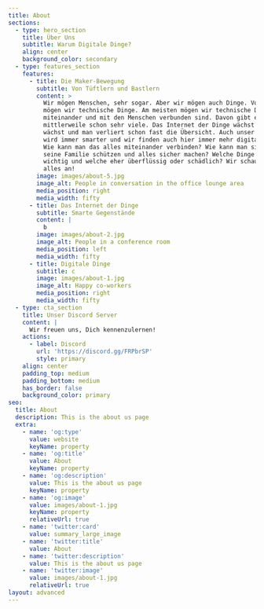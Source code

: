 ```yaml
---
title: About
sections:
  - type: hero_section
    title: Über Uns
    subtitle: Warum Digitale Dinge?
    align: center
    background_color: secondary
  - type: features_section
    features:
      - title: Die Maker-Bewegung
        subtitle: Von Tüftlern und Bastlern
        content: >
          Wir mögen Menschen, sehr sogar. Aber wir mögen auch Dinge. Vor allem
          mögen wir technische Dinge. Am meisten mögen wir technische Dinge, die
          miteinander und mit den Menschen verbunden sind. Davon gibt es
          mittlerweile schon sehr viele. Das Internet der Dinge wächst und
          wächst und man verliert schon fast die Übersicht. Auch unser zuhause
          wird immer smarter und wir finden auch hier immer mehr digitale Dinge.
          Wie kann man das alles miteinander verbinden? Wie kann man sich und
          seine Familie schützen und alles sicher machen? Welche Dinge sind
          wichtig und welche eher überflüssig oder schädlich? Wir schauen uns
          alles an!
        image: images/about-5.jpg
        image_alt: People in conversation in the office lounge area
        media_position: right
        media_width: fifty
      - title: Das Internet der Dinge
        subtitle: Smarte Gegenstände
        content: |
          b
        image: images/about-2.jpg
        image_alt: People in a conference room
        media_position: left
        media_width: fifty
      - title: Digitale Dinge
        subtitle: c
        image: images/about-1.jpg
        image_alt: Happy co-workers
        media_position: right
        media_width: fifty
  - type: cta_section
    title: Unser Discord Server
    content: |
      Wir freuen uns, Dich kennenzulernen!
    actions:
      - label: Discord
        url: 'https://discord.gg/FRPbrSP'
        style: primary
    align: center
    padding_top: medium
    padding_bottom: medium
    has_border: false
    background_color: primary
seo:
  title: About
  description: This is the about us page
  extra:
    - name: 'og:type'
      value: website
      keyName: property
    - name: 'og:title'
      value: About
      keyName: property
    - name: 'og:description'
      value: This is the about us page
      keyName: property
    - name: 'og:image'
      value: images/about-1.jpg
      keyName: property
      relativeUrl: true
    - name: 'twitter:card'
      value: summary_large_image
    - name: 'twitter:title'
      value: About
    - name: 'twitter:description'
      value: This is the about us page
    - name: 'twitter:image'
      value: images/about-1.jpg
      relativeUrl: true
layout: advanced
---
```


